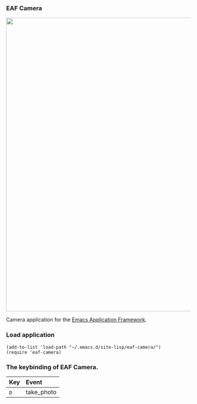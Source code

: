 ### EAF Camera

<p align="center">
  <img width="800" src="./screenshot.gif">
</p>

Camera application for the [Emacs Application Framework](https://github.com/emacs-eaf/emacs-application-framework).

### Load application

```Elisp
(add-to-list 'load-path "~/.emacs.d/site-lisp/eaf-camera/")
(require 'eaf-camera)
```

### The keybinding of EAF Camera.

| Key   | Event   |
| :---- | :------ |
| `p` | take_photo |

